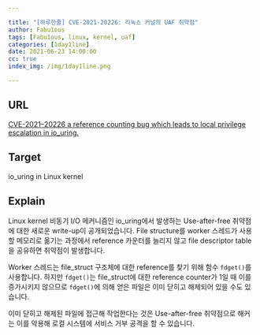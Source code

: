 ```yaml
---

title: "[하루한줄] CVE-2021-20226: 리눅스 커널의 UAF 취약점"
author: Fabu1ous
tags: [Fabu1ous, linux, kernel, uaf]
categories: [1day1line]
date: 2021-06-23 14:00:00
cc: true
index_img: /img/1day1line.png

---
```




## URL

[CVE-2021–20226 a reference counting bug which leads to local privilege escalation in io_uring.](https://flattsecurity.medium.com/cve-2021-20226-a-reference-counting-bug-which-leads-to-local-privilege-escalation-in-io-uring-e946bd69177a)



## **Target**

io_uring in Linux kernel



## **Explain**

Linux kernel 비동기 I/O 메커니즘인 io_uring에서 발생하는 Use-after-free 취약점에 대한 새로운 write-up이 공개되었습니다. File structure를 worker 스레드가 사용할 메모리로 옮기는 과정에서 reference 카운터를 늘리지 않고 file descriptor table을 공유하면 취약점이 발생합니다. 

Worker 스레드는 file_struct 구조체에 대한 reference를 찾기 위해 함수 `fdget()`를 사용합니다. 하지만 `fdget()`는 file_struct에 대한 reference counter가 1일 때 이를 증가시키지 않으므로 `fdget()`에 의해 얻은 파일은 이미 닫히고 해제되어 있을 수도 있습니다.

이미 닫히고 해제된 파일에 접근해 작업한다는 것은 Use-after-free 취약점으로 해커는 이를 악용해 로컬 시스템에 서비스 거부 공격을 할 수 있습니다.



